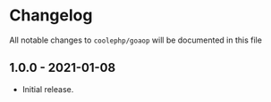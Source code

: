 # Changelog

All notable changes to `coolephp/goaop` will be documented in this file

## 1.0.0 - 2021-01-08

* Initial release.
